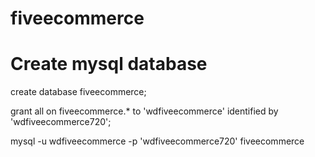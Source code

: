 # fiveecommerce

# Create mysql database

create database fiveecommerce;

grant all on fiveecommerce.* to 'wdfiveecommerce' identified by 'wdfiveecommerce720';

mysql -u wdfiveecommerce -p 'wdfiveecommerce720' fiveecommerce
